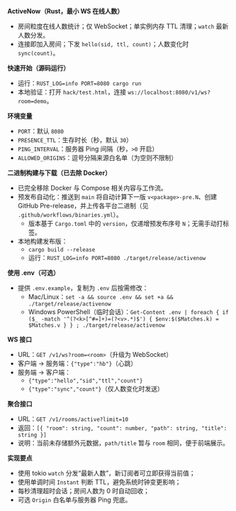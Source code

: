 **ActiveNow（Rust，最小 WS 在线人数）**

- 房间粒度在线人数统计；仅 WebSocket；单实例内存 TTL 清理；`watch` 最新人数分发。
- 连接即加入房间；下发 `hello(sid, ttl, count)`；人数变化时 `sync(count)`。

**快速开始（源码运行）**
- 运行：`RUST_LOG=info PORT=8080 cargo run`
- 本地验证：打开 `hack/test.html`，连接 `ws://localhost:8080/v1/ws?room=demo`。

**环境变量**
- `PORT`：默认 `8080`
- `PRESENCE_TTL`：生存时长（秒，默认 `30`）
- `PING_INTERVAL`：服务器 Ping 间隔（秒，`>0` 开启）
- `ALLOWED_ORIGINS`：逗号分隔来源白名单（为空则不限制）

**二进制构建与下载（已去除 Docker）**
- 已完全移除 Docker 与 Compose 相关内容与工作流。
- 预发布自动化：推送到 `main` 将自动计算下一版 `v<package>-pre.N`、创建 GitHub Pre-release，并上传各平台二进制（见 `.github/workflows/binaries.yml`）。
  - 版本基于 `Cargo.toml` 中的 `version`，仅递增预发布序号 `N`；无需手动打标签。
- 本地构建发布版：
  - `cargo build --release`
  - 运行：`RUST_LOG=info PORT=8080 ./target/release/activenow`

**使用 .env（可选）**
- 提供 `.env.example`，复制为 `.env` 后按需修改：
  - Mac/Linux：`set -a && source .env && set +a && ./target/release/activenow`
  - Windows PowerShell（临时会话）：`Get-Content .env | foreach { if ($_ -match '^(?<k>[^#=]+)=(?<v>.*)$') { $env:$($Matches.k) = $Matches.v } } ; ./target/release/activenow`



**WS 接口**
- URL：`GET /v1/ws?room=<room>`（升级为 WebSocket）
- 客户端 → 服务端：`{"type":"hb"}`（心跳）
- 服务端 → 客户端：
  - `{"type":"hello","sid","ttl","count"}`
  - `{"type":"sync","count"}`（仅人数变化时发送）

**聚合接口**
- URL：`GET /v1/rooms/active?limit=10`
- 返回：`[{ "room": string, "count": number, "path": string, "title": string }]`
- 说明：当前未存储额外元数据，`path/title` 暂与 `room` 相同，便于前端展示。

**实现要点**
- 使用 tokio `watch` 分发“最新人数”，新订阅者可立即获得当前值；
- 使用单调时间 `Instant` 判断 TTL，避免系统时钟变更影响；
- 每秒清理超时会话；房间人数为 0 时自动回收；
- 可选 `Origin` 白名单与服务器 Ping 兜底。

